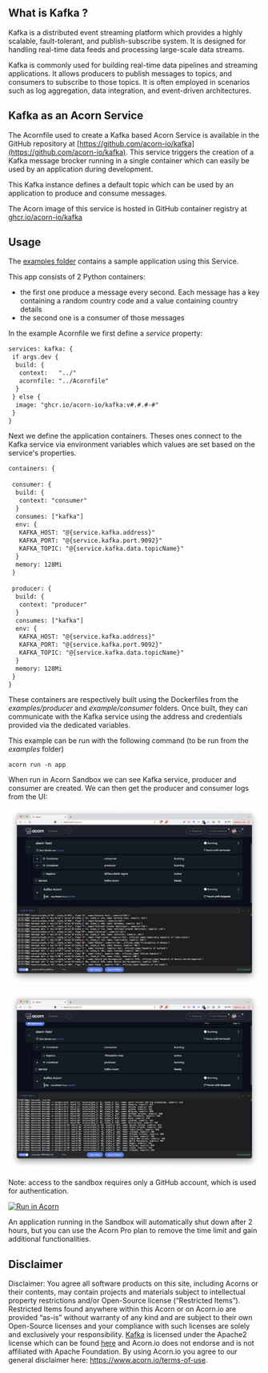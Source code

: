 ## What is Kafka ?

Kafka is a distributed event streaming platform which provides a highly scalable, fault-tolerant, and publish-subscribe system. It is designed for handling real-time data feeds and processing large-scale data streams.

Kafka is commonly used for building real-time data pipelines and streaming applications. It allows producers to publish messages to topics, and consumers to subscribe to those topics. It is often employed in scenarios such as log aggregation, data integration, and event-driven architectures.

## Kafka as an Acorn Service

The Acornfile used to create a Kafka based Acorn Service is available in the GitHub repository at [https://github.com/acorn-io/kafka](https://github.com/acorn-io/kafka). This service triggers the creation of a Kafka message brocker running in a single container which can easily be used by an application during development.

This Kafka instance defines a default topic which can be used by an application to produce and consume messages.

The Acorn image of this service is hosted in GitHub container registry at [ghcr.io/acorn-io/kafka](ghcr.io/acorn-io/kafka)

## Usage

The [examples folder](https://github.com/acorn-io/kafka/tree/main/examples) contains a sample application using this Service.

This app consists of 2 Python containers:

- the first one produce a message every second. Each message has a key containing a random country code and a value containing country details
- the second one is a consumer of those messages

In the example Acornfile  we first define a *service* property:

```
services: kafka: {
 if args.dev {
  build: {
   context:   "../"
   acornfile: "../Acornfile"
  }
 } else {
  image: "ghcr.io/acorn-io/kafka:v#.#.#-#"
 }
}
```

Next we define the application containers. Theses ones connect to the Kafka service via environment variables which values are set based on the service's properties.

```
containers: {

 consumer: {
  build: {
   context: "consumer"
  }
  consumes: ["kafka"]
  env: {
   KAFKA_HOST: "@{service.kafka.address}"
   KAFKA_PORT: "@{service.kafka.port.9092}"
   KAFKA_TOPIC: "@{service.kafka.data.topicName}"
  }
  memory: 128Mi
 }

 producer: {
  build: {
   context: "producer"
  }
  consumes: ["kafka"]
  env: {
   KAFKA_HOST: "@{service.kafka.address}"
   KAFKA_PORT: "@{service.kafka.port.9092}"
   KAFKA_TOPIC: "@{service.kafka.data.topicName}"
  }
  memory: 128Mi
 }
}
```

These containers are respectively built using the Dockerfiles from the *examples/producer* and *example/consumer* folders. Once built, they can communicate with the Kafka service using the address and credentials provided via the dedicated variables.

This example can be run with the following command (to be run from the *examples* folder)

```
acorn run -n app
```

When run in Acorn Sandbox we can see Kafka service, producer and consumer are created. We can then get the producer and consumer logs from the UI:

![Producer logs](./examples/images/producer.png)

![Consumer logs](./examples/images/consumer.png)

Note: access to the sandbox requires only a GitHub account, which is used for authentication.

[![Run in Acorn](https://acorn.io/v1-ui/run/badge?image=ghcr.io+acorn-io+kafka+examples:v%23.%23.%23-%23)](https://acorn.io/run/ghcr.io/acorn-io/kafka/examples:v%23.%23.%23-%23)

An application running in the Sandbox will automatically shut down after 2 hours, but you can use the Acorn Pro plan to remove the time limit and gain additional functionalities.

## Disclaimer

Disclaimer: You agree all software products on this site, including Acorns or their contents, may contain projects and materials subject to intellectual property restrictions and/or Open-Source license (“Restricted Items”). Restricted Items found anywhere within this Acorn or on Acorn.io are provided “as-is” without warranty of any kind and are subject to their own Open-Source licenses and your compliance with such licenses are solely and exclusively your responsibility. [Kafka](https://kafka.apache.org) is licensed under the Apache2 license which can be found [here](https://www.apache.org/licenses/LICENSE-2.0) and Acorn.io does not endorse and is not affiliated with Apache Foundation. By using Acorn.io you agree to our general disclaimer here: <https://www.acorn.io/terms-of-use>.
